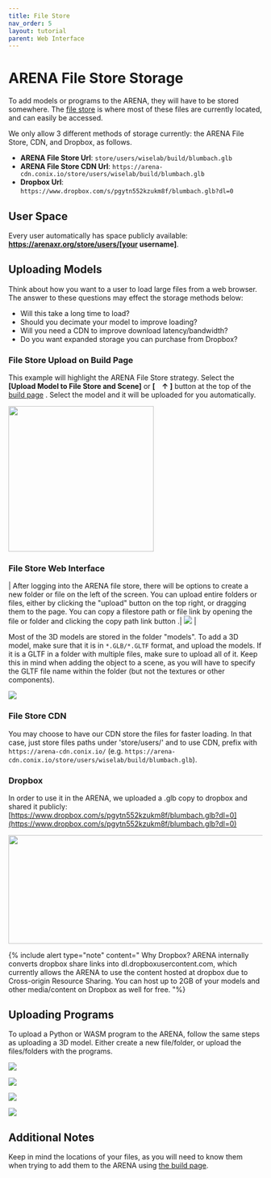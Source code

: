 ```yaml
---
title: File Store
nav_order: 5
layout: tutorial
parent: Web Interface
---
```


<link rel="stylesheet" href="https://use.fontawesome.com/releases/v5.13.0/css/all.css">

# ARENA File Store Storage

To add models or programs to the ARENA, they will have to be stored somewhere. The [file store](https://arenaxr.org/files/) is where most of these files are currently located, and can easily be accessed.

We only allow 3 different methods of storage currently: the ARENA File Store, CDN, and Dropbox, as follows.

- **ARENA File Store Url**: `store/users/wiselab/build/blumbach.glb`
- **ARENA File Store CDN Url**: `https://arena-cdn.conix.io/store/users/wiselab/build/blumbach.glb`
- **Dropbox Url**: `https://www.dropbox.com/s/pgytn552kzukm8f/blumbach.glb?dl=0`

## User Space

Every user automatically has space publicly available: **https://arenaxr.org/store/users/[your username]**.

## Uploading Models

Think about how you want to a user to load large files from a web browser. The answer to these questions may effect the storage methods below:
- Will this take a long time to load?
- Should you decimate your model to improve loading?
- Will you need a CDN to improve download latency/bandwidth?
- Do you want expanded storage you can purchase from Dropbox?

### File Store Upload on Build Page
This example will highlight the ARENA File Store strategy.
Select the **\[Upload Model to File Store and Scene\]** or
**\[ <img src="/assets/img/overview/build/3dobj-icon.png" width="10"/>↑ \]** button at the top of the [build page](https://arenaxr.org/build) .
Select the model and it will be uploaded for you automatically.

<img src="../../assets/img/overview/build/auto-upload.png" style="width:3in" />


### File Store Web Interface

| After logging into the ARENA file store, there will be options to create a new folder or file on the left of the screen. You can upload entire folders or files, either by clicking the "upload" button <i class="fas fa-upload"></i> on the top right, or dragging them to the page. You can copy a filestore path or file link by opening the file or folder and clicking the copy path link button <i class="fas fa-link"></i>.| ![](../../assets/img/overview/filestore/fs-copy-link.png) |

Most of the 3D models are stored in the folder "models". To add a 3D model, make sure that it is in `*.GLB/*.GLTF` format, and upload the models. If it is a GLTF in a folder with multiple files, make sure to upload all of it. Keep this in mind when adding the object to a scene, as you will have to specify the GLTF file name within the folder (but not the textures or other components).

![](../../assets/img/overview/filestore/fs2.jpg)

### File Store CDN

You may choose to have our CDN store the files for faster loading.
In that case, just store files paths under 'store/users/<username>' and to use CDN, prefix with `https://arena-cdn.conix.io/` (e.g. `https://arena-cdn.conix.io/store/users/wiselab/build/blumbach.glb`).

### Dropbox

In order to use it in the ARENA, we uploaded a .glb copy to dropbox and shared it publicly:
[https://www.dropbox.com/s/pgytn552kzukm8f/blumbach.glb?dl=0](https://www.dropbox.com/s/pgytn552kzukm8f/blumbach.glb?dl=0)

<img src="../../assets/img/overview/build/media/image5.png"
style="width:6in;height:2.23611in" />

{% include alert type="note" content="
Why Dropbox? ARENA internally converts dropbox share links into
dl.dropboxusercontent.com, which currently allows the ARENA to use the
content hosted at dropbox due to Cross-origin Resource Sharing. You can
host up to 2GB of your models and other media/content on Dropbox as well
for free.
"%}


## Uploading Programs

To upload a Python or WASM program to the ARENA, follow the same steps as uploading a 3D model. Either create a new file/folder, or upload the files/folders with the programs.

![](../../assets/img/overview/filestore/fs4.jpg)

![](../../assets/img/overview/filestore/fs5.png)

![](../../assets/img/overview/filestore/fs6.jpg)

![](../../assets/img/overview/filestore/fs7.png)

## Additional Notes

Keep in mind the locations of your files, as you will need to know them when trying to add them to the ARENA using [the build page](/content/overview/build).
